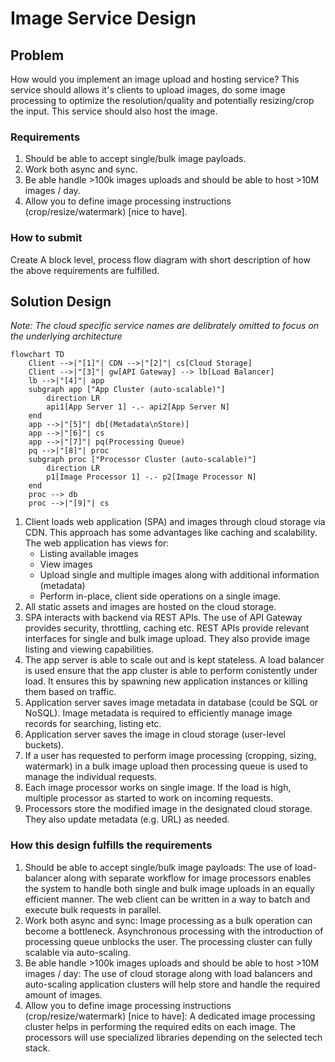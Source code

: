 # Image Service Design

## Problem

How would you implement an image upload and hosting service?
This service should allows it's clients to upload images, do some image processing to optimize the resolution/quality and potentially resizing/crop the input. This service should also host the image.

### Requirements

1. Should be able to accept single/bulk image payloads.
2. Work both async and sync.
3. Be able handle >100k images uploads and should be able to host >10M images / day.
4. Allow you to define image processing instructions (crop/resize/watermark) [nice to have].

### How to submit

Create A block level, process flow diagram with short description of how the above requirements are fulfilled.

## Solution Design

_Note: The cloud specific service names are delibrately omitted to focus on the underlying architecture_

```mermaid
flowchart TD
    Client -->|"[1]"| CDN -->|"[2]"| cs[Cloud Storage]
    Client -->|"[3]"| gw[API Gateway] --> lb[Load Balancer]
    lb -->|"[4]"| app
    subgraph app ["App Cluster (auto-scalable)"]
        direction LR
        api1[App Server 1] -.- api2[App Server N]
    end
    app -->|"[5]"| db[(Metadata\nStore)]
    app -->|"[6]"| cs
    app -->|"[7]"| pq(Processing Queue)
    pq -->|"[8]"| proc
    subgraph proc ["Processor Cluster (auto-scalable)"]
        direction LR
        p1[Image Processor 1] -.- p2[Image Processor N]
    end
    proc --> db
    proc -->|"[9]"| cs
```

1. Client loads web application (SPA) and images through cloud storage via CDN. This approach has some advantages like caching and scalability. The web application has views for:
    - Listing available images
    - View images
    - Upload single and multiple images along with additional information (metadata)
    - Perform in-place, client side operations on a single image.
2. All static assets and images are hosted on the cloud storage.
3. SPA interacts with backend via REST APIs. The use of API Gateway provides security, throttling, caching etc. REST APIs provide relevant interfaces for single and bulk image upload. They also provide image listing and viewing capabilities.
4. The app server is able to scale out and is kept stateless. A load balancer is used ensure that the app cluster is able to perform conistently under load. It ensures this by spawning new application instances or killing them based on traffic.
5. Application server saves image metadata in database (could be SQL or NoSQL). Image metadata is required to efficiently manage image records for searching, listing etc.
6. Application server saves the image in cloud storage (user-level buckets).
7. If a user has requested to perform image processing (cropping, sizing, watermark) in a bulk image upload then processing queue is used to manage the individual requests.
8. Each image processor works on single image. If the load is high, multiple processor as started to work on incoming requests.
9. Processors store the modified image in the designated cloud storage. They also update metadata (e.g. URL) as needed.

### How this design fulfills the requirements

1. Should be able to accept single/bulk image payloads: The use of load-balancer along with separate workflow for image processors enables the system to handle both single and bulk image uploads in an equally efficient manner. The web client can be written in a way to batch and execute bulk requests in parallel.
2. Work both async and sync: Image processing as a bulk operation can become a bottleneck. Asynchronous processing with the introduction of processing queue unblocks the user. The processing cluster can fully scalable via auto-scaling.
3. Be able handle >100k images uploads and should be able to host >10M images / day: The use of cloud storage along with load balancers and auto-scaling application clusters will help store and handle the required amount of images.
4. Allow you to define image processing instructions (crop/resize/watermark) [nice to have]: A dedicated image processing cluster helps in performing the required edits on each image. The processors will use specialized libraries depending on the selected tech stack.
